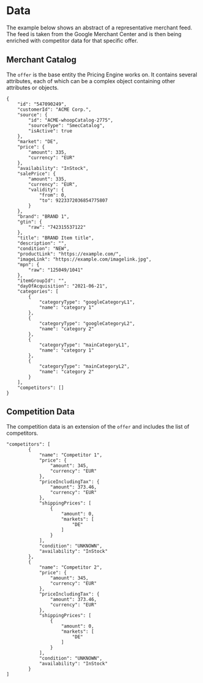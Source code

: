 # Data

The example below shows an abstract of a representative merchant feed. The feed is taken from the Google Merchant Center and is then being enriched with competitor data for that specific offer.

## Merchant Catalog
The `offer` is the base entity the Pricing Engine works on. It contains several attributes, each of which can be a complex object containing other attributes or objects.

```
{
    "id": "547090249",
    "customerId": "ACME Corp.",
    "source": {
        "id": "ACME-whoopCatalog-2775",
        "sourceType": "SmecCatalog",
        "isActive": true
    },
    "market": "DE",
    "price": {
        "amount": 335,
        "currency": "EUR"
    },
    "availability": "InStock",
    "salePrice": {
        "amount": 335,
        "currency": "EUR",
        "validity": {
            "from": 0,
            "to": 9223372036854775807
        }
    },
    "brand": "BRAND 1",
    "gtin": {
        "raw": "742315537122"
    },
    "title": "BRAND Item title",
    "description": "",
    "condition": "NEW",
    "productLink": "https://example.com/",
    "imageLink": "https://example.com/imagelink.jpg",
    "mpn": {
        "raw": "125049/1041"
    },
    "itemGroupId": "",
    "dayOfAcquisition": "2021-06-21",
    "categories": [
        {
            "categoryType": "googleCategoryL1",
            "name": "category 1"
        },
        {
            "categoryType": "googleCategoryL2",
            "name": "category 2"
        },
        {
            "categoryType": "mainCategoryL1",
            "name": "category 1"
        },
        {
            "categoryType": "mainCategoryL2",
            "name": "category 2"
        }
    ],
    "competitors": []
}
```

## Competition Data
The competition data is an extension of the `offer` and includes the list of competitors.

```
"competitors": [
        {
            "name": "Competitor 1",
            "price": {
                "amount": 345,
                "currency": "EUR"
            },
            "priceIncludingTax": {
                "amount": 373.46,
                "currency": "EUR"
            },
            "shippingPrices": [
                {
                    "amount": 0,
                    "markets": [
                        "DE"
                    ]
                }
            ],
            "condition": "UNKNOWN",
            "availability": "InStock"
        },
        {
            "name": "Competitor 2",
            "price": {
                "amount": 345,
                "currency": "EUR"
            },
            "priceIncludingTax": {
                "amount": 373.46,
                "currency": "EUR"
            },
            "shippingPrices": [
                {
                    "amount": 0,
                    "markets": [
                        "DE"
                    ]
                }
            ],
            "condition": "UNKNOWN",
            "availability": "InStock"
        }
]
```
